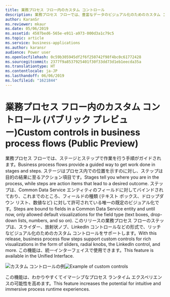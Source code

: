 ```yaml
---
title: 業務プロセス フロー内のカスタム コントロール
description: 業務プロセス フローでは、豊富なデータのビジュアル化のためのカスタム コントロールがサポートされます
author: KaranSr
ms.reviewer: mkaur
ms.date: 05/06/2019
ms.assetid: 4587bed6-565e-e911-a973-000d3a1c79c5
ms.topic: article
ms.service: business-applications
ms.author: karansr
audience: Power user
ms.openlocfilehash: 0c59b305945df2f6f250742f98f4bc0c61772428
ms.sourcegitcommit: 2377f9a8537925401f30f33dd73d1eb1eecda35a
ms.translationtype: HT
ms.contentlocale: ja-JP
ms.lasthandoff: 06/06/2019
ms.locfileid: "1621844"
---
```

# <a name="custom-controls-in-business-process-flows-public-preview"></a><span data-ttu-id="dcbde-103">業務プロセス フロー内のカスタム コントロール (パブリック プレビュー)</span><span class="sxs-lookup"><span data-stu-id="dcbde-103">Custom controls in business process flows (Public Preview)</span></span>



<span data-ttu-id="dcbde-104">業務プロセス フローでは、ステージとステップで作業を行う手順がガイドされます。</span><span class="sxs-lookup"><span data-stu-id="dcbde-104">Business process flows provide a guided way to get work done in stages and steps.</span></span> <span data-ttu-id="dcbde-105">ステージはプロセス内での位置を示すのに対し、ステップは目的の結果に至るアクション項目です。</span><span class="sxs-lookup"><span data-stu-id="dcbde-105">Stages tell you where you are in the process, while steps are action items that lead to a desired outcome.</span></span> <span data-ttu-id="dcbde-106">ステップは、Common Data Service エンティティのフィールドに対してバインドされており、これまでのところ、フィールドの種類 (テキスト ボックス、ドロップダウン リスト、数値など) に対して許可されている唯一の既定のビジュアル化です。</span><span class="sxs-lookup"><span data-stu-id="dcbde-106">Steps are bound to fields in a Common Data Service entity and until now, only allowed default visualizations for the field type (text boxes, drop-down lists, numbers, and so on).</span></span> <span data-ttu-id="dcbde-107">このリリースの業務プロセス フローのステップは、スライダー、放射状ノブ、LinkedIn コントロールなどの形式で、リッチなビジュアル化のためのカスタム コントロールをサポートします。</span><span class="sxs-lookup"><span data-stu-id="dcbde-107">With this release, business process flow steps support custom controls for rich visualizations in the form of sliders, radial knobs, the LinkedIn control, and more.</span></span> <span data-ttu-id="dcbde-108">この機能は、統一インターフェイスで使用できます。</span><span class="sxs-lookup"><span data-stu-id="dcbde-108">This feature is available in the Unified Interface.</span></span>

<span data-ttu-id="dcbde-109">![カスタム コントロールの例](media/custom-controls_01.png "カスタム コントロールの例")</span><span class="sxs-lookup"><span data-stu-id="dcbde-109">![Example of custom controls](media/custom-controls_01.png "Example of custom controls")</span></span>

<span data-ttu-id="dcbde-110">この機能は、わかりやすくてイマーシブなプロセス ランタイム エクスペリエンスの可能性を高めます。</span><span class="sxs-lookup"><span data-stu-id="dcbde-110">This feature increases the potential for intuitive and immersive process runtime experiences.</span></span>
